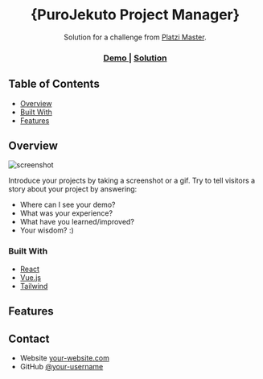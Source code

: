 
<h1 align="center">{PuroJekuto Project Manager}</h1>

<div align="center">
   Solution for a challenge from  <a href="" target="_blank">Platzi Master</a>.
</div>

<div align="center">
  <h3>
    <a href="">
      Demo
    </a>
    <span> | </span>
    <a href="https://{ lik del deploy}">
      Solution
    </a>
  </h3>
</div>

<!-- TABLE OF CONTENTS -->

## Table of Contents

- [Overview](#overview)
- [Built With](#React-NextJs-)
- [Features](#features)

<!-- OVERVIEW -->
## Overview

![screenshot](https://user-images.githubusercontent.com/16707738/92399059-5716eb00-f132-11ea-8b14-bcacdc8ec97b.png)

Introduce your projects by taking a screenshot or a gif. Try to tell visitors a story about your project by answering:

- Where can I see your demo?
- What was your experience?
- What have you learned/improved?
- Your wisdom? :)

### Built With

<!-- This section should list any major frameworks that you built your project using. Here are a few examples.-->

- [React](https://reactjs.org/)
- [Vue.js](https://vuejs.org/)
- [Tailwind](https://tailwindcss.com/)

## Features


## Contact

- Website [your-website.com](https://{your-web-site-link})
- GitHub [@your-username](https://{github.com/your-usermame})

